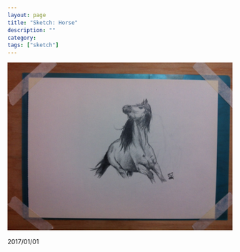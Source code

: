 ```yaml
---
layout: page
title: "Sketch: Horse"
description: ""
category:
tags: ["sketch"]
---
```


![elephant](/assets/images/pencil-sketch-0102.jpg)

2017/01/01
